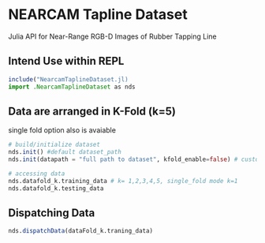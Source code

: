 # NEARCAM Tapline Dataset
 Julia API for Near-Range RGB-D Images of Rubber Tapping Line  

## Intend Use within REPL
```julia
include("NearcamTaplineDataset.jl)
import .NearcamTaplineDataset as nds
```
## Data are arranged in K-Fold (k=5) 
single fold option also is avaiable
```julia
# build/initialize dataset
nds.init() #default dataset_path
nds.init(datapath = "full path to dataset", kfold_enable=false) # custom dataset_path with single fold option

# accessing data
nds.datafold_k.training_data # k= 1,2,3,4,5, single_fold mode k=1
nds.datafold_k.testing_data
```
## Dispatching Data
```julia
nds.dispatchData(dataFold_k.traning_data)
```
